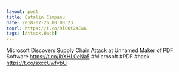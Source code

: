 ```yaml
---
layout: post
title: Catalin Cimpanu
date: 2018-07-26 00:00:23
tourl: https://t.co/9lGQt24Ew6
tags: [Attack,Hack]
---
```

Microsoft Discovers Supply Chain Attack at Unnamed Maker of PDF Software https://t.co/ibXHL0eNa5 #Microsoft #PDF #hack https://t.co/sxccUwfybU